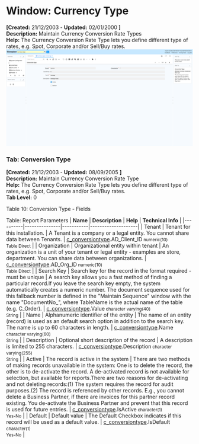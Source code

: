 # Window: Currency Type

**[Created:** 21/12/2003 - **Updated:** 02/01/2000 **]**  
**Description:** Maintain Currency Conversion Rate Types  
**Help:** The Currency Conversion Rate Type lets you define different type of rates, e.g. Spot, Corporate and/or Sell/Buy rates.  
![](/img/docs/manual/CurrencyType-Window_iDempiere_v12.0.0.png)

### Tab: Conversion Type

**[Created:** 21/12/2003 - **Updated:** 08/09/2005 **]**   
**Description:** Maintain Currency Conversion Rate Type  
**Help:** The Currency Conversion Rate Type lets you define different type of rates, e.g. Spot, Corporate and/or Sell/Buy rates.  
**Tab Level:** 0

Table 10: Conversion Type - Fields 

Table: Report Parameters
| **Name** | **Description** | **Help** | **Technical Info** |
|----------|---------------|-----------|--------------------|
| Tenant | Tenant for this installation. | A Tenant is a company or a legal entity. You cannot share data between Tenants. | [c_conversiontype](https://idempiere-schemaspy.muriloht.com/adempiere/tables/c_conversiontype.html).AD_Client_ID<small> numeric(10) <br/> Table Direct</small> | 
| Organization | Organizational entity within tenant | An organization is a unit of your tenant or legal entity - examples are store, department. You can share data between organizations. | [c_conversiontype](https://idempiere-schemaspy.muriloht.com/adempiere/tables/c_conversiontype.html).AD_Org_ID<small> numeric(10) <br/> Table Direct</small> | 
| Search Key | Search key for the record in the format required - must be unique | A search key allows you a fast method of finding a particular record.If you leave the search key empty, the system automatically creates a numeric number.  The document sequence used for this fallback number is defined in the &quot;Maintain Sequence&quot; window with the name &quot;DocumentNo_&quot;, where TableName is the actual name of the table (e.g. C_Order). | [c_conversiontype](https://idempiere-schemaspy.muriloht.com/adempiere/tables/c_conversiontype.html).Value<small> character varying(40) <br/> String</small> | 
| Name | Alphanumeric identifier of the entity | The name of an entity (record) is used as an default search option in addition to the search key. The name is up to 60 characters in length. | [c_conversiontype](https://idempiere-schemaspy.muriloht.com/adempiere/tables/c_conversiontype.html).Name<small> character varying(60) <br/> String</small> | 
| Description | Optional short description of the record | A description is limited to 255 characters. | [c_conversiontype](https://idempiere-schemaspy.muriloht.com/adempiere/tables/c_conversiontype.html).Description<small> character varying(255) <br/> String</small> | 
| Active | The record is active in the system | There are two methods of making records unavailable in the system: One is to delete the record, the other is to de-activate the record. A de-activated record is not available for selection, but available for reports.There are two reasons for de-activating and not deleting records:(1) The system requires the record for audit purposes.(2) The record is referenced by other records. E.g., you cannot delete a Business Partner, if there are invoices for this partner record existing. You de-activate the Business Partner and prevent that this record is used for future entries. | [c_conversiontype](https://idempiere-schemaspy.muriloht.com/adempiere/tables/c_conversiontype.html).IsActive<small> character(1) <br/> Yes-No</small> | 
| Default | Default value | The Default Checkbox indicates if this record will be used as a default value. | [c_conversiontype](https://idempiere-schemaspy.muriloht.com/adempiere/tables/c_conversiontype.html).IsDefault<small> character(1) <br/> Yes-No</small> | 


